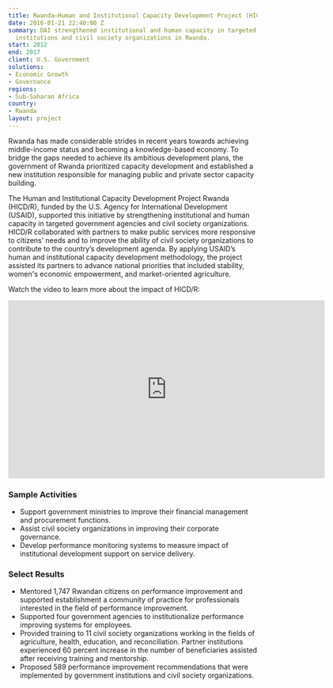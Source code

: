 ```yaml
---
title: Rwanda—Human and Institutional Capacity Development Project (HICD/R)
date: 2016-01-21 22:40:00 Z
summary: DAI strengthened institutional and human capacity in targeted government
  institutions and civil society organizations in Rwanda.
start: 2012
end: 2017
client: U.S. Government
solutions:
- Economic Growth
- Governance
regions:
- Sub-Saharan Africa
country:
- Rwanda
layout: project
---
```


Rwanda has made considerable strides in recent years towards achieving middle-income status and becoming a knowledge-based economy. To bridge the gaps needed to achieve its ambitious development plans, the government of Rwanda prioritized capacity development and established a new institution responsible for managing public and private sector capacity building.

The Human and Institutional Capacity Development Project Rwanda (HICD/R), funded by the U.S. Agency for International Development (USAID), supported this initiative by strengthening institutional and human capacity in targeted government agencies and civil society organizations. HICD/R collaborated with partners to make public services more responsive to citizens’ needs and to improve the ability of civil society organizations to contribute to the country’s development agenda. By applying USAID’s human and institutional capacity development methodology, the project assisted its partners to advance national priorities that included stability, women's economic empowerment, and market-oriented agriculture.

Watch the video to learn more about the impact of HICD/R:

<iframe src="https://player.vimeo.com/video/222202347" width="640" height="360" frameborder="0" webkitallowfullscreen mozallowfullscreen allowfullscreen></iframe>

### Sample Activities

* Support government ministries to improve their financial management and procurement functions.
* Assist civil society organizations in improving their corporate governance.
* Develop performance monitoring systems to measure impact of institutional development support on service delivery.

### Select Results

* Mentored 1,747 Rwandan citizens on performance improvement and supported establishment a community of practice for professionals interested in the field of performance improvement.
* Supported four government agencies to institutionalize performance improving systems for employees.
* Provided training to 11 civil society organizations working in the fields of agriculture, health, education, and reconciliation. Partner institutions experienced 60 percent increase in the number of beneficiaries assisted after receiving training and mentorship.
* Proposed 589 performance improvement recommendations that were implemented by government institutions and civil society organizations.
